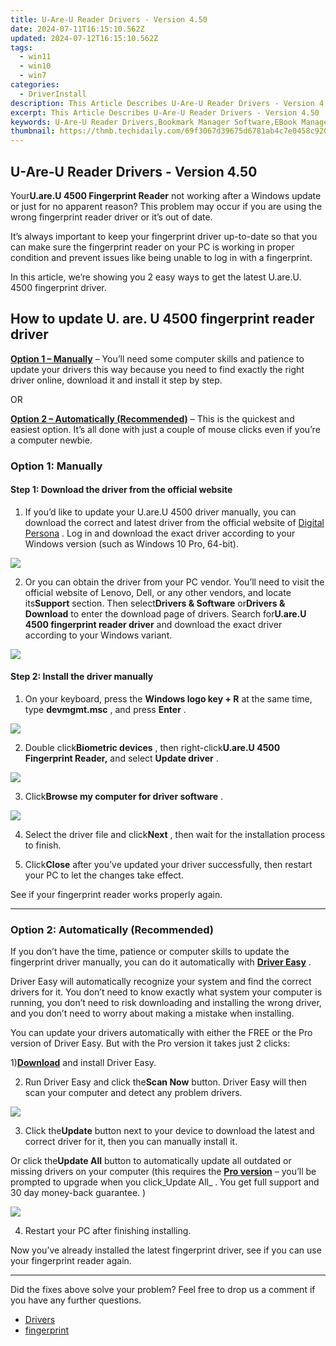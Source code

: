 ```yaml
---
title: U-Are-U Reader Drivers - Version 4.50
date: 2024-07-11T16:15:10.562Z
updated: 2024-07-12T16:15:10.562Z
tags:
  - win11
  - win10
  - win7
categories:
  - DriverInstall
description: This Article Describes U-Are-U Reader Drivers - Version 4.50
excerpt: This Article Describes U-Are-U Reader Drivers - Version 4.50
keywords: U-Are-U Reader Drivers,Bookmark Manager Software,EBook Management Applications,Version 4.50 Reader Controls,Online Reading Tools,Digital Book Organizer,E-Reader Interface Update
thumbnail: https://thmb.techidaily.com/69f3067d39675d6781ab4c7e0458c920b25824edab0f0d8186f7e1accf89f14a.jpg
---
```


## U-Are-U Reader Drivers - Version 4.50

 Your**U.are.U 4500 Fingerprint Reader** not working after a Windows update or just for no apparent reason? This problem may occur if you are using the wrong fingerprint reader driver or it’s out of date.

 It’s always important to keep your fingerprint driver up-to-date so that you can make sure the fingerprint reader on your PC is working in proper condition and prevent issues like being unable to log in with a fingerprint.

 In this article, we’re showing you 2 easy ways to get the latest U.are.U. 4500 fingerprint driver.

## How to update U. are. U 4500 fingerprint reader driver

**[Option 1 – Manually](#o2)** – You’ll need some computer skills and patience to update your drivers this way because you need to find exactly the right driver online, download it and install it step by step.

OR

**[Option 2 – Automatically (Recommended)](#o1)**  – This is the quickest and easiest option. It’s all done with just a couple of mouse clicks even if you’re a computer newbie.

### Option 1: Manually

#### Step 1: Download the driver from the official website

 1) If you’d like to update your U.are.U 4500 driver manually, you can download the correct and latest driver from the official website of [Digital Persona](https://devportal.digitalpersona.com/portal.php) . Log in and download the exact driver according to your Windows version (such as Windows 10 Pro, 64-bit).

![](https://images.drivereasy.com/wp-content/uploads/2019/09/2019-09-27_15-45-07.png)

 2) Or you can obtain the driver from your PC vendor. You’ll need to visit the official website of Lenovo, Dell, or any other vendors, and locate its**Support** section. Then select**Drivers & Software** or**Drivers & Download** to enter the download page of drivers. Search for**U.are.U 4500 fingerprint reader driver** and download the exact driver according to your Windows variant.

![](https://images.drivereasy.com/wp-content/uploads/2019/09/image-946-1024x224.png)

#### Step 2: Install the driver manually

 1) On your keyboard, press the **Windows logo key + R** at the same time, type **devmgmt.msc** , and press **Enter** .

![](https://images.drivereasy.com/wp-content/uploads/2019/09/device-manager-1.png)

 2) Double click**Biometric devices** , then right-click**U.are.U 4500 Fingerprint Reader,** and select **Update driver** .

![](https://images.drivereasy.com/wp-content/uploads/2019/09/image-961.png)

 3) Click**Browse my computer for driver software** .

![](https://images.drivereasy.com/wp-content/uploads/2019/09/image-936.png)

 4) Select the driver file and click**Next** , then wait for the installation process to finish.

 5) Click**Close** after you’ve updated your driver successfully, then restart your PC to let the changes take effect.

See if your fingerprint reader works properly again.

---

### Option 2: Automatically (Recommended)

 If you don’t have the time, patience or computer skills to update the fingerprint driver manually, you can do it automatically with **[Driver Easy](https://tools.techidaily.com/drivereasy/download/)**  .

 Driver Easy will automatically recognize your system and find the correct drivers for it. You don’t need to know exactly what system your computer is running, you don’t need to risk downloading and installing the wrong driver, and you don’t need to worry about making a mistake when installing.

 You can update your drivers automatically with either the FREE or the Pro version of Driver Easy. But with the Pro version it takes just 2 clicks:

 1)[**Download**](https://tools.techidaily.com/drivereasy/download/) and install Driver Easy.

 2) Run Driver Easy and click the**Scan Now** button. Driver Easy will then scan your computer and detect any problem drivers.

![](https://images.drivereasy.com/wp-content/uploads/2019/09/image-914.png)

 3) Click the**Update** button next to your device to download the latest and correct driver for it, then you can manually install it.

 Or click the**Update All** button to automatically update all outdated or missing drivers on your computer (this requires the **[Pro version](https://tools.techidaily.com/drivereasy/download/)**  – you’ll be prompted to upgrade when you click_Update All_ . You get full support and 30 day money-back guarantee. )

![](https://images.drivereasy.com/wp-content/uploads/2019/09/image-921.png)

4) Restart your PC after finishing installing.

 Now you’ve already installed the latest fingerprint driver, see if you can use your fingerprint reader again.

---

 Did the fixes above solve your problem? Feel free to drop us a comment if you have any further questions.

* [Drivers](https://tools.techidaily.com/drivereasy/download/)
* [fingerprint](https://store.drivereasy.com/order/cart.php?PRODS=4731822&QTY=1&AFFILIATE=108875)

<ins class="adsbygoogle"
     style="display:block"
     data-ad-format="autorelaxed"
     data-ad-client="ca-pub-7571918770474297"
     data-ad-slot="1223367746"></ins>



<ins class="adsbygoogle"
     style="display:block"
     data-ad-client="ca-pub-7571918770474297"
     data-ad-slot="8358498916"
     data-ad-format="auto"
     data-full-width-responsive="true"></ins>




